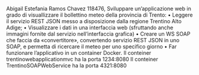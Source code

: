 Abigail Estefania Ramos Chavez 118476, 
Sviluppare un’applicazione web in grado di visuallizzare il bollettino meteo della
provincia di Trento:
• Leggere il servizio REST JSON messo a disposizione dalla regione Trentino
Alto Adige;
• Visualizzare i dati in una interfaccia web (sfruttando anche immagini fornite
dal servizio nell’interfaccia grafica)
• Creare un WS SOAP che faccia da «convertitore», convertendo servizio REST
JSON in uno SOAP, e permetta di ricercare il meteo per uno specifico giorno
• Far funzionare l’applicativo in un container Docker.
Il conteiner trentinowebapplicationmvc ha la porta 1234:8080
Il conteiner TrentinoSOAPWebService ha la porta 4321:8080
